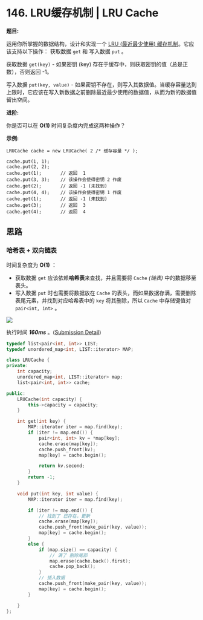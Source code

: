 # 146. LRU缓存机制 | LRU Cache

**题目:**

运用你所掌握的数据结构，设计和实现一个  [LRU (最近最少使用) 缓存机制](https://baike.baidu.com/item/LRU)。它应该支持以下操作： 获取数据 `get` 和 写入数据 `put` 。

获取数据 `get(key)` - 如果密钥 (key) 存在于缓存中，则获取密钥的值（总是正数），否则返回 -1。

写入数据 `put(key, value)` - 如果密钥不存在，则写入其数据值。当缓存容量达到上限时，它应该在写入新数据之前删除最近最少使用的数据值，从而为新的数据值留出空间。

**进阶:**

你是否可以在 **O(1)** 时间复杂度内完成这两种操作？

**示例:**

```
LRUCache cache = new LRUCache( 2 /* 缓存容量 */ );

cache.put(1, 1);
cache.put(2, 2);
cache.get(1);       // 返回  1
cache.put(3, 3);    // 该操作会使得密钥 2 作废
cache.get(2);       // 返回 -1 (未找到)
cache.put(4, 4);    // 该操作会使得密钥 1 作废
cache.get(1);       // 返回 -1 (未找到)
cache.get(3);       // 返回  3
cache.get(4);       // 返回  4
```

## 思路

### 哈希表 + 双向链表

时间复杂度为 **O(1)** ：

- 获取数据 `get` 应该依赖**哈希表**来查找，并且需要将 `Cache` *(链表)* 中的数据移至表头。
- 写入数据 `put` 时也需要将数据放在 `Cache` 的表头，而如果数据存满，需要删除表尾元素，并找到对应哈希表中的 `key` 将其删除，所以 `Cache` 中存储键值对 `pair<int, int>` 。

![](https://pic.leetcode-cn.com/9201fabe4dfdb5a874b43c325d39857182c8ec267f830649a52dda90a63d6671-file_1562356927818)

执行时间 ***160ms*** 。([Submission Detail](https://leetcode-cn.com/submissions/detail/25259610/))

```cpp
typedef list<pair<int, int>> LIST;
typedef unordered_map<int, LIST::iterator> MAP;

class LRUCache {
private:
	int capacity;
	unordered_map<int, LIST::iterator> map;
	list<pair<int, int>> cache;

public:
	LRUCache(int capacity) {
		this->capacity = capacity;
	}

	int get(int key) {
		MAP::iterator iter = map.find(key);
		if (iter != map.end()) {
			pair<int, int> kv = *map[key];
			cache.erase(map[key]);
			cache.push_front(kv);
			map[key] = cache.begin();

			return kv.second;
		}
		return -1;
	}

	void put(int key, int value) {
		MAP::iterator iter = map.find(key);

		if (iter != map.end()) {
			// 找到了 已存在，更新
			cache.erase(map[key]);
			cache.push_front(make_pair(key, value));
			map[key] = cache.begin();
		}
		else {
			if (map.size() == capacity) {
				// 满了 删除尾部
				map.erase(cache.back().first);
				cache.pop_back();
			}
			// 插入数据
			cache.push_front(make_pair(key, value));
			map[key] = cache.begin();
		}

	}
};
```

